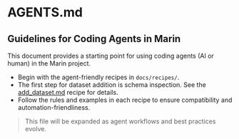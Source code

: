 # AGENTS.md

## Guidelines for Coding Agents in Marin

This document provides a starting point for using coding agents (AI or human) in the Marin project.

- Begin with the agent-friendly recipes in `docs/recipes/`.
- The first step for dataset addition is schema inspection. See the [add_dataset.md](recipes/add_dataset.md) recipe for details.
- Follow the rules and examples in each recipe to ensure compatibility and automation-friendliness.

> This file will be expanded as agent workflows and best practices evolve.
